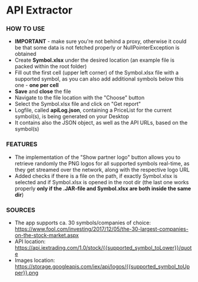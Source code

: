 # API Extractor

### HOW TO USE
* **IMPORTANT** - make sure you're not behind a proxy, otherwise it could be that some data is not fetched properly or NullPointerException is obtained
* Create **Symbol.xlsx** under the desired location (an example file is packed within the root folder)
* Fill out the first cell (upper left corner) of the Symbol.xlsx file with a supported symbol, as you can also add additional symbols below this one - **one per cell**  
* **Save** and **close** the file  
* Navigate to the file location with the "Choose" button    
* Select the Symbol.xlsx file and click on "Get report"  
* Logfile, called **apiLog.json**, containing a PriceList for the current symbol(s), is being generated on your Desktop  
* It contains also the JSON object, as well as the API URLs, based on the symbol(s)

### FEATURES
* The implementation of the "Show partner logo" button allows you to retrieve randomly the PNG logos for all supported symbols real-time, as they get streamed over the network, along with the respective logo URL
* Added checks if there is a file on the path, if exactly Symbol.xlsx is selected and if Symbol.xlsx is opened in the root dir (the last one works properly **only if the .JAR-file and Symbol.xlsx are both inside the same dir**)  

### SOURCES
* The app supports ca. 30 symbols/companies of choice: https://www.fool.com/investing/2017/12/05/the-30-largest-companies-on-the-stock-market.aspx
* API location: https://api.iextrading.com/1.0/stock/{{supported_symbol_toLower}}/quote
* Images location: https://storage.googleapis.com/iex/api/logos/{{supported_symbol_toUpper}}.png
